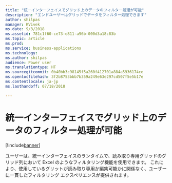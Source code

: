 ```yaml
---
title: "統一インターフェイスでグリッド上のデータのフィルター処理が可能"
description: "エンドユーザーはグリッドでデータをフィルター処理できます"
author: shilpas
manager: KVivek
ms.date: 9/3/2018
ms.assetid: 781c1f60-ce73-e811-a96b-000d3a18c83b
ms.topic: article
ms.prod: 
ms.service: business-applications
ms.technology: 
ms.author: shilpas
audience: Power user
ms.translationtype: HT
ms.sourcegitcommit: 0b40bb3c98145f5a260f412701a884a5936174ce
ms.openlocfilehash: 3f2b8753bbb7b359a249e63e297cd507f5e5b17e
ms.contentlocale: ja-jp
ms.lasthandoff: 07/18/2018

---
```

# <a name="filtering-data-on-grids-coming-to-unified-interface"></a>統一インターフェイスでグリッド上のデータのフィルター処理が可能


[!include[banner](../../includes/banner.md)]

ユーザーは、統一インターフェイスのランタイムで、読み取り専用グリッドのグリッド列において Excel のようなフィルタリング機能を使用できます。 これにより、使用しているグリットが読み取り専用か編集可能かに関係なく、ユーザーに一貫したフィルタリング エクスペリエンスが提供されます。

